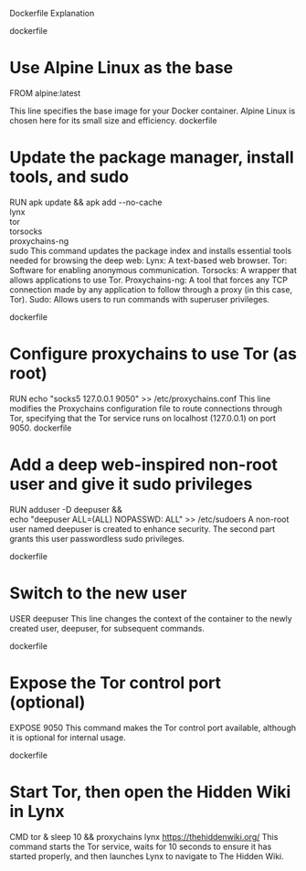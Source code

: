 Dockerfile Explanation

dockerfile

# Use Alpine Linux as the base
FROM alpine:latest

This line specifies the base image for your Docker container. Alpine Linux is chosen here for its small size and efficiency.
dockerfile

# Update the package manager, install tools, and sudo
RUN apk update && apk add --no-cache \
       lynx \
       tor \
       torsocks \
       proxychains-ng \
       sudo
This command updates the package index and installs essential tools needed for browsing the deep web:
Lynx: A text-based web browser.
Tor: Software for enabling anonymous communication.
Torsocks: A wrapper that allows applications to use Tor.
Proxychains-ng: A tool that forces any TCP connection made by any application to follow through a proxy (in this case, Tor).
Sudo: Allows users to run commands with superuser privileges.

dockerfile

# Configure proxychains to use Tor (as root)
RUN echo "socks5 127.0.0.1 9050" >> /etc/proxychains.conf
This line modifies the Proxychains configuration file to route connections through Tor, specifying that the Tor service runs on localhost (127.0.0.1) on port 9050.
dockerfile

# Add a deep web-inspired non-root user and give it sudo privileges
RUN adduser -D deepuser && \
    echo "deepuser ALL=(ALL) NOPASSWD: ALL" >> /etc/sudoers
A non-root user named deepuser is created to enhance security. The second part grants this user passwordless sudo privileges.

dockerfile

# Switch to the new user
USER deepuser
This line changes the context of the container to the newly created user, deepuser, for subsequent commands.

dockerfile

# Expose the Tor control port (optional)
EXPOSE 9050
This command makes the Tor control port available, although it is optional for internal usage.

dockerfile

# Start Tor, then open the Hidden Wiki in Lynx
CMD tor & sleep 10 && proxychains lynx https://thehiddenwiki.org/
This command starts the Tor service, waits for 10 seconds to ensure it has started properly, and then launches Lynx to navigate to The Hidden Wiki.
